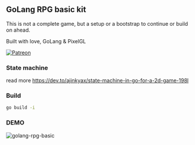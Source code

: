 ## GoLang RPG basic kit

This is not a complete game, but a setup or a bootstrap to continue or build on ahead.

Built with love, GoLang & PixelGL

[![Patreon](https://img.shields.io/badge/$opencollective-ajinkyax-f96854?style=for-the-badge&logo=opencollective&logoColor=green)](https://opencollective.com/ajinkyax)

### State machine
read more https://dev.to/ajinkyax/state-machine-in-go-for-a-2d-game-198l


### Build
```bash
go build -i
```

### DEMO
![golang-rpg-basic](https://user-images.githubusercontent.com/3184210/82204547-b9997080-9922-11ea-9d7b-4f5bebd439bd.gif)
